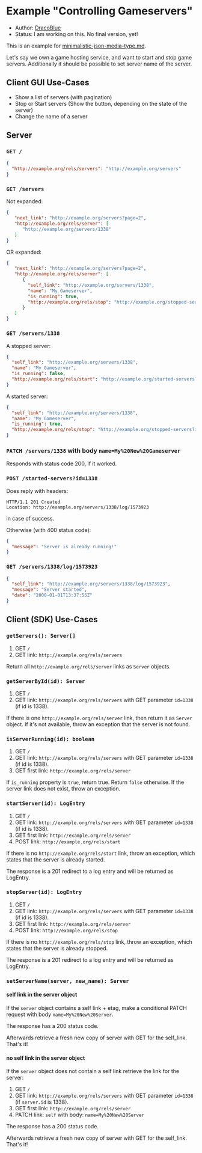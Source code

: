 # Example "Controlling Gameservers"

* Author: [DracoBlue](http://dracoblue.net)
* Status: I am working on this. No final version, yet!

This is an example for [minimalistic-json-media-type.md](./minimalistic-json-media-type.md).

Let's say we own a game hosting service, and want to start and stop game servers. Additionally it should be possible to set server name of the server.

## Client GUI Use-Cases

* Show a list of servers (with pagination)
* Stop or Start servers (Show the button, depending on the state of the server)
* Change the name of a server
 
## Server

### `GET /`

``` json
{
  "http://example.org/rels/servers": "http://example.org/servers"
}
```

### `GET /servers`

Not expanded:

``` json
{
   "next_link": "http://example.org/servers?page=2",
   "http://example.org/rels/server": [
      "http://example.org/servers/1338"
   ]
}
```

OR expanded:

``` json
{
   "next_link": "http://example.org/servers?page=2",
   "http://example.org/rels/server": [
      {
        "self_link": "http://example.org/servers/1338",
        "name": "My Gameserver",
        "is_running": true,
        "http://example.org/rels/stop": "http://example.org/stopped-servers?id=1338"
      }
   ]
}
```

### `GET /servers/1338`

A stopped server:

``` json
{
  "self_link": "http://example.org/servers/1338",
  "name": "My Gameserver",
  "is_running": false,
  "http://example.org/rels/start": "http://example.org/started-servers?id=1338"
}
```

A started server:

``` json
{
  "self_link": "http://example.org/servers/1338",
  "name": "My Gameserver",
  "is_running": true,
  "http://example.org/rels/stop": "http://example.org/stopped-servers?id=1338"
}
```

### `PATCH /servers/1338` with body `name=My%20New%20Gameserver`

Responds with status code 200, if it worked.

### `POST /started-servers?id=1338`

Does reply with headers:

```
HTTP/1.1 201 Created
Location: http://example.org/servers/1338/log/1573923
```

in case of success.

Otherwise (with 400 status code):

``` json
{
  "message": "Server is already running!"
}
```

### `GET /servers/1338/log/1573923`

``` json
{
  "self_link": "http://example.org/servers/1338/log/1573923",
  "message": "Server started",
  "date": "2000-01-01T13:37:55Z"
}
```

## Client (SDK) Use-Cases

### `getServers(): Server[]`

1. GET `/`
2. GET link: `http://example.org/rels/servers`

Return all `http://example.org/rels/server` links as `Server` objects.

### `getServerById(id): Server`

1. GET `/`
2. GET link: `http://example.org/rels/servers` with GET parameter `id=1338` (if id is 1338).

If there is one `http://example.org/rels/server` link, then return it as `Server` object. If it's not available, throw an exception that the server is not found.

### `isServerRunning(id): boolean`

1. GET `/`
2. GET link: `http://example.org/rels/servers` with GET parameter `id=1338` (if id is 1338).
3. GET first link: `http://example.org/rels/server`

If `is_running` property is `true`, return true. Return `false` otherwise. If the server link does not exist, throw an exception.

### `startServer(id): LogEntry`

1. GET `/`
2. GET link: `http://example.org/rels/servers` with GET parameter `id=1338` (if id is 1338).
3. GET first link: `http://example.org/rels/server`
4. POST link: `http://example.org/rels/start`

If there is no `http://example.org/rels/start` link, throw an exception, which states that the server is already started.

The response is a 201 redirect to a log entry and will be returned as LogEntry.

### `stopServer(id): LogEntry`

1. GET `/`
2. GET link: `http://example.org/rels/servers` with GET parameter `id=1338` (if id is 1338).
3. GET first link: `http://example.org/rels/server`
4. POST link: `http://example.org/rels/stop`

If there is no `http://example.org/rels/stop` link, throw an exception, which states that the server is already stopped.

The response is a 201 redirect to a log entry and will be returned as LogEntry.

### `setServerName(server, new_name): Server`

#### self link in the server object

If the `server` object contains a self link + etag, make a conditional PATCH request with body `name=My%20New%20Server`.

The response has a 200 status code.

Afterwards retrieve a fresh new copy of server with GET for the self_link. That's it!

#### no self link in the server object

If the `server` object does not contain a self link
retrieve the link for the server:

1. GET `/`
2. GET link: `http://example.org/rels/servers` with GET parameter `id=1338` (if `server.id` is 1338).
3. GET first link: `http://example.org/rels/server`
4. PATCH link: `self` with body: `name=My%20New%20Server`

The response has a 200 status code.

Afterwards retrieve a fresh new copy of server with GET for the self_link. That's it!


